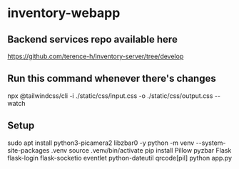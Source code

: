 # inventory-webapp

## Backend services repo available here
https://github.com/terence-h/inventory-server/tree/develop

## Run this command whenever there's changes
npx @tailwindcss/cli -i ./static/css/input.css -o ./static/css/output.css --watch

## Setup
sudo apt install python3-picamera2 libzbar0 -y
python -m venv --system-site-packages .venv
source .venv/bin/activate
pip install Pillow pyzbar Flask flask-login flask-socketio eventlet python-dateutil qrcode[pil]
python app.py
